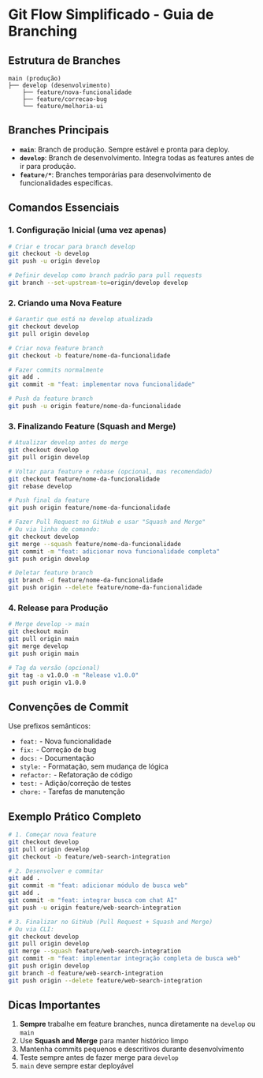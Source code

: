 # Git Flow Simplificado - Guia de Branching

## Estrutura de Branches

```
main (produção)
├── develop (desenvolvimento)
    ├── feature/nova-funcionalidade
    ├── feature/correcao-bug
    └── feature/melhoria-ui
```

## Branches Principais

- **`main`**: Branch de produção. Sempre estável e pronta para deploy.
- **`develop`**: Branch de desenvolvimento. Integra todas as features antes de ir para produção.
- **`feature/*`**: Branches temporárias para desenvolvimento de funcionalidades específicas.

## Comandos Essenciais

### 1. Configuração Inicial (uma vez apenas)

```bash
# Criar e trocar para branch develop
git checkout -b develop
git push -u origin develop

# Definir develop como branch padrão para pull requests
git branch --set-upstream-to=origin/develop develop
```

### 2. Criando uma Nova Feature

```bash
# Garantir que está na develop atualizada
git checkout develop
git pull origin develop

# Criar nova feature branch
git checkout -b feature/nome-da-funcionalidade

# Fazer commits normalmente
git add .
git commit -m "feat: implementar nova funcionalidade"

# Push da feature branch
git push -u origin feature/nome-da-funcionalidade
```

### 3. Finalizando Feature (Squash and Merge)

```bash
# Atualizar develop antes do merge
git checkout develop
git pull origin develop

# Voltar para feature e rebase (opcional, mas recomendado)
git checkout feature/nome-da-funcionalidade
git rebase develop

# Push final da feature
git push origin feature/nome-da-funcionalidade

# Fazer Pull Request no GitHub e usar "Squash and Merge"
# Ou via linha de comando:
git checkout develop
git merge --squash feature/nome-da-funcionalidade
git commit -m "feat: adicionar nova funcionalidade completa"
git push origin develop

# Deletar feature branch
git branch -d feature/nome-da-funcionalidade
git push origin --delete feature/nome-da-funcionalidade
```

### 4. Release para Produção

```bash
# Merge develop -> main
git checkout main
git pull origin main
git merge develop
git push origin main

# Tag da versão (opcional)
git tag -a v1.0.0 -m "Release v1.0.0"
git push origin v1.0.0
```

## Convenções de Commit

Use prefixos semânticos:

- `feat:` - Nova funcionalidade
- `fix:` - Correção de bug
- `docs:` - Documentação
- `style:` - Formatação, sem mudança de lógica
- `refactor:` - Refatoração de código
- `test:` - Adição/correção de testes
- `chore:` - Tarefas de manutenção

## Exemplo Prático Completo

```bash
# 1. Começar nova feature
git checkout develop
git pull origin develop
git checkout -b feature/web-search-integration

# 2. Desenvolver e commitar
git add .
git commit -m "feat: adicionar módulo de busca web"
git add .
git commit -m "feat: integrar busca com chat AI"
git push -u origin feature/web-search-integration

# 3. Finalizar no GitHub (Pull Request + Squash and Merge)
# Ou via CLI:
git checkout develop
git pull origin develop
git merge --squash feature/web-search-integration
git commit -m "feat: implementar integração completa de busca web"
git push origin develop
git branch -d feature/web-search-integration
git push origin --delete feature/web-search-integration
```

## Dicas Importantes

1. **Sempre** trabalhe em feature branches, nunca diretamente na `develop` ou `main`
2. Use **Squash and Merge** para manter histórico limpo
3. Mantenha commits pequenos e descritivos durante desenvolvimento
4. Teste sempre antes de fazer merge para `develop`
5. `main` deve sempre estar deployável
